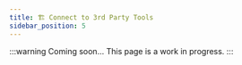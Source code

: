 ```yaml
---
title: 🏗️ Connect to 3rd Party Tools
sidebar_position: 5
---
```


:::warning
Coming soon... This page is a work in progress.
:::

